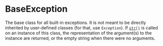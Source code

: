 # BaseException
The base class for all built-in exceptions. It is not meant to be directly inherited by user-defined classes (for that, use `Exception`). If [`str()`](/built-in-functions/str.md) is called on an instance of this class, the representation of the argument(s) to the instance are returned, or the empty string when there were no arguments.